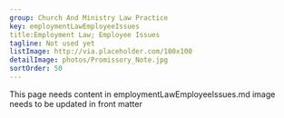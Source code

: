 ```yaml
---
group: Church And Ministry Law Practice
key: employmentLawEmployeeIssues
title:Employment Law; Employee Issues
tagline: Not used yet
listImage: http://via.placeholder.com/100x100
detailImage: photos/Promissory_Note.jpg
sortOrder: 50
---
```

This page needs content in employmentLawEmployeeIssues.md
image needs to be updated in front matter
